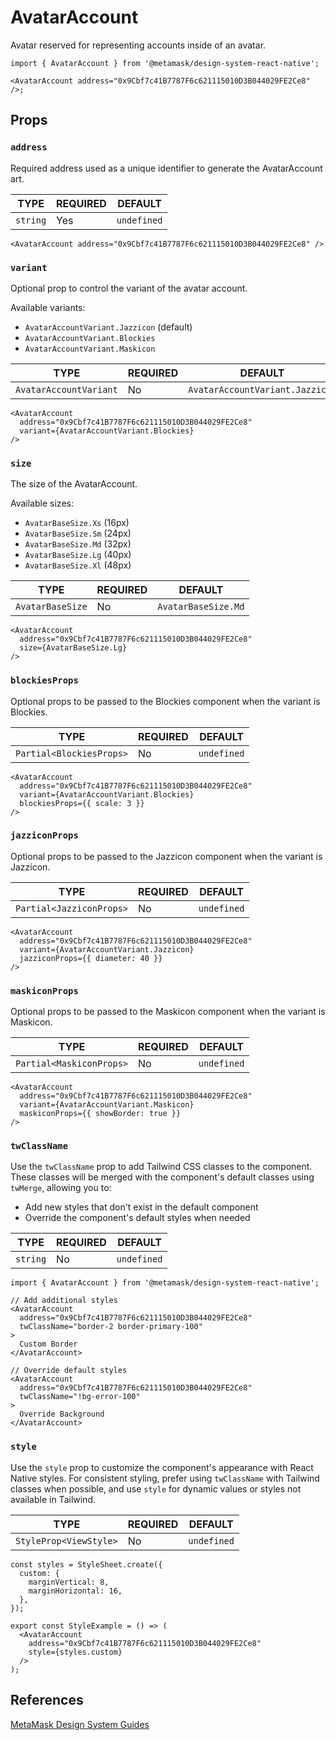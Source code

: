 # AvatarAccount

Avatar reserved for representing accounts inside of an avatar.

```tsx
import { AvatarAccount } from '@metamask/design-system-react-native';

<AvatarAccount address="0x9Cbf7c41B7787F6c621115010D3B044029FE2Ce8" />;
```

## Props

### `address`

Required address used as a unique identifier to generate the AvatarAccount art.

| TYPE     | REQUIRED | DEFAULT     |
| -------- | -------- | ----------- |
| `string` | Yes      | `undefined` |

```tsx
<AvatarAccount address="0x9Cbf7c41B7787F6c621115010D3B044029FE2Ce8" />
```

### `variant`

Optional prop to control the variant of the avatar account.

Available variants:

- `AvatarAccountVariant.Jazzicon` (default)
- `AvatarAccountVariant.Blockies`
- `AvatarAccountVariant.Maskicon`

| TYPE                   | REQUIRED | DEFAULT                         |
| ---------------------- | -------- | ------------------------------- |
| `AvatarAccountVariant` | No       | `AvatarAccountVariant.Jazzicon` |

```tsx
<AvatarAccount
  address="0x9Cbf7c41B7787F6c621115010D3B044029FE2Ce8"
  variant={AvatarAccountVariant.Blockies}
/>
```

### `size`

The size of the AvatarAccount.

Available sizes:

- `AvatarBaseSize.Xs` (16px)
- `AvatarBaseSize.Sm` (24px)
- `AvatarBaseSize.Md` (32px)
- `AvatarBaseSize.Lg` (40px)
- `AvatarBaseSize.Xl` (48px)

| TYPE             | REQUIRED | DEFAULT             |
| ---------------- | -------- | ------------------- |
| `AvatarBaseSize` | No       | `AvatarBaseSize.Md` |

```tsx
<AvatarAccount
  address="0x9Cbf7c41B7787F6c621115010D3B044029FE2Ce8"
  size={AvatarBaseSize.Lg}
/>
```

### `blockiesProps`

Optional props to be passed to the Blockies component when the variant is Blockies.

| TYPE                     | REQUIRED | DEFAULT     |
| ------------------------ | -------- | ----------- |
| `Partial<BlockiesProps>` | No       | `undefined` |

```tsx
<AvatarAccount
  address="0x9Cbf7c41B7787F6c621115010D3B044029FE2Ce8"
  variant={AvatarAccountVariant.Blockies}
  blockiesProps={{ scale: 3 }}
/>
```

### `jazziconProps`

Optional props to be passed to the Jazzicon component when the variant is Jazzicon.

| TYPE                     | REQUIRED | DEFAULT     |
| ------------------------ | -------- | ----------- |
| `Partial<JazziconProps>` | No       | `undefined` |

```tsx
<AvatarAccount
  address="0x9Cbf7c41B7787F6c621115010D3B044029FE2Ce8"
  variant={AvatarAccountVariant.Jazzicon}
  jazziconProps={{ diameter: 40 }}
/>
```

### `maskiconProps`

Optional props to be passed to the Maskicon component when the variant is Maskicon.

| TYPE                     | REQUIRED | DEFAULT     |
| ------------------------ | -------- | ----------- |
| `Partial<MaskiconProps>` | No       | `undefined` |

```tsx
<AvatarAccount
  address="0x9Cbf7c41B7787F6c621115010D3B044029FE2Ce8"
  variant={AvatarAccountVariant.Maskicon}
  maskiconProps={{ showBorder: true }}
/>
```

### `twClassName`

Use the `twClassName` prop to add Tailwind CSS classes to the component. These classes will be merged with the component's default classes using `twMerge`, allowing you to:

- Add new styles that don't exist in the default component
- Override the component's default styles when needed

| TYPE     | REQUIRED | DEFAULT     |
| -------- | -------- | ----------- |
| `string` | No       | `undefined` |

```tsx
import { AvatarAccount } from '@metamask/design-system-react-native';

// Add additional styles
<AvatarAccount
  address="0x9Cbf7c41B7787F6c621115010D3B044029FE2Ce8"
  twClassName="border-2 border-primary-100"
>
  Custom Border
</AvatarAccount>

// Override default styles
<AvatarAccount
  address="0x9Cbf7c41B7787F6c621115010D3B044029FE2Ce8"
  twClassName="!bg-error-100"
>
  Override Background
</AvatarAccount>
```

### `style`

Use the `style` prop to customize the component's appearance with React Native styles. For consistent styling, prefer using `twClassName` with Tailwind classes when possible, and use `style` for dynamic values or styles not available in Tailwind.

| TYPE                   | REQUIRED | DEFAULT     |
| ---------------------- | -------- | ----------- |
| `StyleProp<ViewStyle>` | No       | `undefined` |

```tsx
const styles = StyleSheet.create({
  custom: {
    marginVertical: 8,
    marginHorizontal: 16,
  },
});

export const StyleExample = () => (
  <AvatarAccount
    address="0x9Cbf7c41B7787F6c621115010D3B044029FE2Ce8"
    style={styles.custom}
  />
);
```

## References

[MetaMask Design System Guides](https://www.notion.so/MetaMask-Design-System-Guides-Design-f86ecc914d6b4eb6873a122b83c12940)
